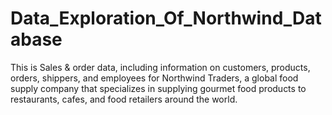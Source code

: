 # Data_Exploration_Of_Northwind_Database
This is Sales &amp; order data, including information on customers, products, orders, shippers, and employees for Northwind Traders, a global food supply company that specializes in supplying gourmet food products to restaurants, cafes, and food retailers around the world.
